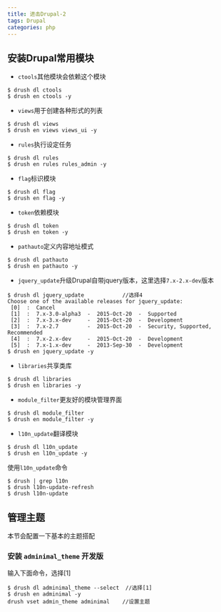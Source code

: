 ```yaml
---
title: 进击Drupal-2
tags: Drupal
categories: php
---
```


## 安装Drupal常用模块

- `ctools`其他模块会依赖这个模块
```console
$ drush dl ctools 
$ drush en ctools -y
```

- `views`用于创建各种形式的列表
```console
$ drush dl views 
$ drush en views views_ui -y
```

<!-- more -->

- `rules`执行设定任务
```console
$ drush dl rules 
$ drush en rules rules_admin -y
```

- `flag`标识模块
```console
$ drush dl flag 
$ drush en flag -y
```

- `token`依赖模块
```console
$ drush dl token 
$ drush en token -y
```

- `pathauto`定义内容地址模式
```console
$ drush dl pathauto 
$ drush en pathauto -y
```

- `jquery_update`升级Drupal自带jquery版本，这里选择`7.x-2.x-dev`版本
```console
$ drush dl jquery_update            //选择4
Choose one of the available releases for jquery_update:
 [0]  :  Cancel
 [1]  :  7.x-3.0-alpha3  -  2015-Oct-20  -  Supported
 [2]  :  7.x-3.x-dev     -  2015-Oct-20  -  Development
 [3]  :  7.x-2.7         -  2015-Oct-20  -  Security, Supported, Recommended
 [4]  :  7.x-2.x-dev     -  2015-Oct-20  -  Development
 [5]  :  7.x-1.x-dev     -  2013-Sep-30  -  Development
$ drush en jquery_update -y
```

- `libraries`共享类库
```console
$ drush dl libraries 
$ drush en libraries -y
```

- `module_filter`更友好的模块管理界面 
```console
$ drush dl module_filter 
$ drush en module_filter -y
```


- `l10n_update`翻译模块  
```console
$ drush dl l10n_update 
$ drush en l10n_update -y
```
使用`l10n_update`命令
```console
$ drush | grep l10n
$ drush l10n-update-refresh
$ drush l10n-update
```

## 管理主题
本节会配置一下基本的主题搭配
### 安装 `adminimal_theme` 开发版
输入下面命令，选择[1]

```console
$ drush dl adminimal_theme --select  //选择[1]
$ drush en adminimal -y
drush vset admin_theme adminimal    //设置主题
```
